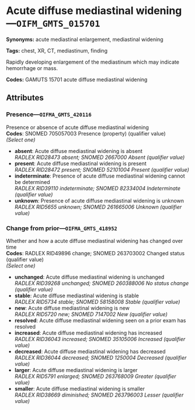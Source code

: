 # Acute diffuse mediastinal widening—`OIFM_GMTS_015701`

**Synonyms:** acute mediastinal enlargement, mediastinal widening

**Tags:** chest, XR, CT, mediastinum, finding

Rapidly developing enlargement of the mediastinum which may indicate hemorrhage or mass.

**Codes:** GAMUTS 15701 acute diffuse mediastinal widening

## Attributes

### Presence—`OIFMA_GMTS_420116`

Presence or absence of acute diffuse mediastinal widening  
**Codes**: SNOMED 705057003 Presence (property) (qualifier value)  
*(Select one)*

- **absent**: Acute diffuse mediastinal widening is absent  
_RADLEX RID28473 absent; SNOMED 2667000 Absent (qualifier value)_
- **present**: Acute diffuse mediastinal widening is present  
_RADLEX RID28472 present; SNOMED 52101004 Present (qualifier value)_
- **indeterminate**: Presence of acute diffuse mediastinal widening cannot be determined  
_RADLEX RID39110 indeterminate; SNOMED 82334004 Indeterminate (qualifier value)_
- **unknown**: Presence of acute diffuse mediastinal widening is unknown  
_RADLEX RID5655 unknown; SNOMED 261665006 Unknown (qualifier value)_

### Change from prior—`OIFMA_GMTS_418952`

Whether and how a acute diffuse mediastinal widening has changed over time  
**Codes**: RADLEX RID49896 change; SNOMED 263703002 Changed status (qualifier value)  
*(Select one)*

- **unchanged**: Acute diffuse mediastinal widening is unchanged  
_RADLEX RID39268 unchanged; SNOMED 260388006 No status change (qualifier value)_
- **stable**: Acute diffuse mediastinal widening is stable  
_RADLEX RID5734 stable; SNOMED 58158008 Stable (qualifier value)_
- **new**: Acute diffuse mediastinal widening is new  
_RADLEX RID5720 new; SNOMED 7147002 New (qualifier value)_
- **resolved**: Acute diffuse mediastinal widening seen on a prior exam has resolved  
- **increased**: Acute diffuse mediastinal widening has increased  
_RADLEX RID36043 increased; SNOMED 35105006 Increased (qualifier value)_
- **decreased**: Acute diffuse mediastinal widening has decreased  
_RADLEX RID36044 decreased; SNOMED 1250004 Decreased (qualifier value)_
- **larger**: Acute diffuse mediastinal widening is larger  
_RADLEX RID5791 enlarged; SNOMED 263768009 Greater (qualifier value)_
- **smaller**: Acute diffuse mediastinal widening is smaller  
_RADLEX RID38669 diminished; SNOMED 263796003 Lesser (qualifier value)_